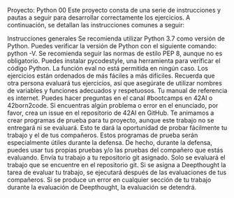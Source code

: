 Proyecto: Python 00
Este proyecto consta de una serie de instrucciones y pautas a seguir para desarrollar correctamente los ejercicios. A continuación, se detallan las instrucciones comunes a seguir:

Instrucciones generales
Se recomienda utilizar Python 3.7 como versión de Python. Puedes verificar la versión de Python con el siguiente comando: python -V.
Se recomienda seguir las normas de estilo PEP 8, aunque no es obligatorio. Puedes instalar pycodestyle, una herramienta para verificar el código Python.
La función eval no está permitida en ningún caso.
Los ejercicios están ordenados de más fáciles a más difíciles.
Recuerda que otra persona evaluará tus ejercicios, así que asegúrate de utilizar nombres de variables y funciones adecuados y respetuosos.
Tu manual de referencia es internet.
Puedes hacer preguntas en el canal #bootcamps en 42AI o 42born2code.
Si encuentras algún problema o error en el enunciado, por favor, crea un issue en el repositorio de 42AI en GitHub.
Te animamos a crear programas de prueba para tu proyecto, aunque este trabajo no se entregará ni se evaluará. Esto te dará la oportunidad de probar fácilmente tu trabajo y el de tus compañeros. Estos programas de prueba serán especialmente útiles durante la defensa. De hecho, durante la defensa, puedes usar tus propias pruebas y/o las pruebas del compañero que estás evaluando.
Envía tu trabajo a tu repositorio git asignado. Solo se evaluará el trabajo que se encuentre en el repositorio git. Si se asigna a Deepthought la tarea de evaluar tu trabajo, se ejecutará después de las evaluaciones de tus compañeros. Si se produce un error en cualquier sección de tu trabajo durante la evaluación de Deepthought, la evaluación se detendrá.
